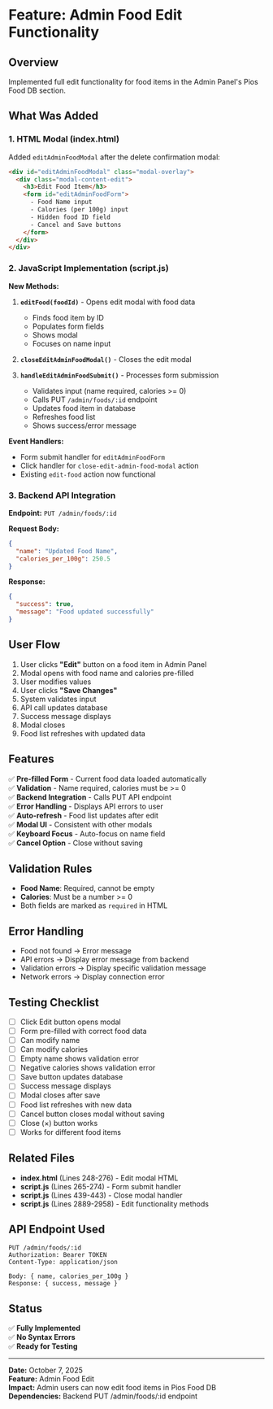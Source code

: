 # Feature: Admin Food Edit Functionality

## Overview

Implemented full edit functionality for food items in the Admin Panel's Pios Food DB section.

## What Was Added

### 1. HTML Modal (index.html)

Added `editAdminFoodModal` after the delete confirmation modal:

```html
<div id="editAdminFoodModal" class="modal-overlay">
  <div class="modal-content-edit">
    <h3>Edit Food Item</h3>
    <form id="editAdminFoodForm">
      - Food Name input
      - Calories (per 100g) input
      - Hidden food ID field
      - Cancel and Save buttons
    </form>
  </div>
</div>
```

### 2. JavaScript Implementation (script.js)

**New Methods:**

1. **`editFood(foodId)`** - Opens edit modal with food data
   - Finds food item by ID
   - Populates form fields
   - Shows modal
   - Focuses on name input

2. **`closeEditAdminFoodModal()`** - Closes the edit modal

3. **`handleEditAdminFoodSubmit()`** - Processes form submission
   - Validates input (name required, calories >= 0)
   - Calls PUT `/admin/foods/:id` endpoint
   - Updates food item in database
   - Refreshes food list
   - Shows success/error message

**Event Handlers:**

- Form submit handler for `editAdminFoodForm`
- Click handler for `close-edit-admin-food-modal` action
- Existing `edit-food` action now functional

### 3. Backend API Integration

**Endpoint:** `PUT /admin/foods/:id`

**Request Body:**
```json
{
  "name": "Updated Food Name",
  "calories_per_100g": 250.5
}
```

**Response:**
```json
{
  "success": true,
  "message": "Food updated successfully"
}
```

## User Flow

1. User clicks **"Edit"** button on a food item in Admin Panel
2. Modal opens with food name and calories pre-filled
3. User modifies values
4. User clicks **"Save Changes"**
5. System validates input
6. API call updates database
7. Success message displays
8. Modal closes
9. Food list refreshes with updated data

## Features

✅ **Pre-filled Form** - Current food data loaded automatically  
✅ **Validation** - Name required, calories must be >= 0  
✅ **Backend Integration** - Calls PUT API endpoint  
✅ **Error Handling** - Displays API errors to user  
✅ **Auto-refresh** - Food list updates after edit  
✅ **Modal UI** - Consistent with other modals  
✅ **Keyboard Focus** - Auto-focus on name field  
✅ **Cancel Option** - Close without saving  

## Validation Rules

- **Food Name**: Required, cannot be empty
- **Calories**: Must be a number >= 0
- Both fields are marked as `required` in HTML

## Error Handling

- Food not found → Error message
- API errors → Display error message from backend
- Validation errors → Display specific validation message
- Network errors → Display connection error

## Testing Checklist

- [ ] Click Edit button opens modal
- [ ] Form pre-filled with correct food data
- [ ] Can modify name
- [ ] Can modify calories
- [ ] Empty name shows validation error
- [ ] Negative calories shows validation error
- [ ] Save button updates database
- [ ] Success message displays
- [ ] Modal closes after save
- [ ] Food list refreshes with new data
- [ ] Cancel button closes modal without saving
- [ ] Close (×) button works
- [ ] Works for different food items

## Related Files

- **index.html** (Lines 248-276) - Edit modal HTML
- **script.js** (Lines 265-274) - Form submit handler
- **script.js** (Lines 439-443) - Close modal handler
- **script.js** (Lines 2889-2958) - Edit functionality methods

## API Endpoint Used

```
PUT /admin/foods/:id
Authorization: Bearer TOKEN
Content-Type: application/json

Body: { name, calories_per_100g }
Response: { success, message }
```

## Status

✅ **Fully Implemented**  
✅ **No Syntax Errors**  
✅ **Ready for Testing**

---

**Date:** October 7, 2025  
**Feature:** Admin Food Edit  
**Impact:** Admin users can now edit food items in Pios Food DB  
**Dependencies:** Backend PUT /admin/foods/:id endpoint
